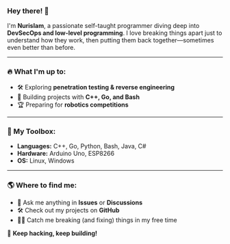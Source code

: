 ### Hey there! 👋

I'm **Nurislam**, a passionate self-taught programmer diving deep into **DevSecOps and low-level programming**. I love breaking things apart just to understand how they work, then putting them back together—sometimes even better than before. 

---
### 🔥 What I'm up to:
- 🛠 Exploring **penetration testing & reverse engineering**
- 🚀 Building projects with **C++, Go, and Bash**
- 🏆 Preparing for **robotics competitions**

---
### 🧰 My Toolbox:
- **Languages:** C++, Go, Python, Bash, Java, C#
- **Hardware:** Arduino Uno, ESP8266
- **OS:** Linux, Windows

---
### 🌎 Where to find me:
- 💬 Ask me anything in **Issues** or **Discussions**
- 🛠 Check out my projects on **GitHub**
- 🏴‍☠️ Catch me breaking (and fixing) things in my free time

🚀 **Keep hacking, keep building!**

